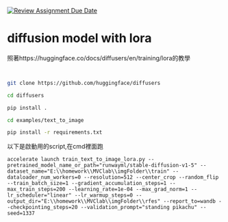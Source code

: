 [![Review Assignment Due Date](https://classroom.github.com/assets/deadline-readme-button-24ddc0f5d75046c5622901739e7c5dd533143b0c8e959d652212380cedb1ea36.svg)](https://classroom.github.com/a/X3WkcXtG)

# diffusion model with lora

  照著https://huggingface.co/docs/diffusers/en/training/lora的教學

  ```bash
  

  git clone https://github.com/huggingface/diffusers

  cd diffusers

  pip install .

  cd examples/text_to_image

  pip install -r requirements.txt
```

以下是啟動用的script,在cmd裡面跑

```
accelerate launch train_text_to_image_lora.py --pretrained_model_name_or_path="runwayml/stable-diffusion-v1-5" --dataset_name="E:\\homework\\MVClab\\imgFolder\\train" --dataloader_num_workers=0 --resolution=512 --center_crop --random_flip --train_batch_size=1 --gradient_accumulation_steps=1 --max_train_steps=200 --learning_rate=1e-04 --max_grad_norm=1 --lr_scheduler="linear" --lr_warmup_steps=0 --output_dir="E:\\homework\\MVClab\\imgFolder\\rfes" --report_to=wandb --checkpointing_steps=20 --validation_prompt="standing pikachu" --seed=1337
```

